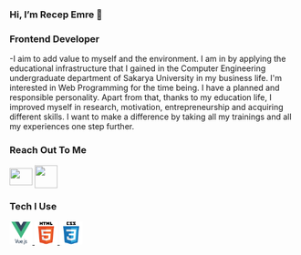  ### Hi, I’m Recep Emre 👋
 ### Frontend Developer
-I aim to add value to myself and the environment. I am in by
applying the educational infrastructure that I gained in the
Computer Engineering undergraduate department of Sakarya
University in my business life. I'm interested in Web
Programming for the time being. I have a planned and
responsible personality. Apart from that, thanks to my
education life, I improved myself in research, motivation,
entrepreneurship and acquiring different skills. I want to
make a difference by taking all my trainings and all my
experiences one step further.

### Reach Out To Me
<a href="https://www.linkedin.com/in/emregurdrama/" target="blank"><img align="center" src="https://raw.githubusercontent.com/rahuldkjain/github-profile-readme-generator/master/src/images/icons/Social/linked-in-alt.svg" alt="" height="30" width="40" /></a>
<a href="mailto:regurdrama@gmail.com" target="blank"><img align="center" src="https://upload.wikimedia.org/wikipedia/commons/7/7e/Gmail_icon_%282020%29.svg" alt="" height="40" width="40" /></a>


### Tech I Use
<a href="https://vuejs.org/" target="_blank" rel="noreferrer"> <img src="https://raw.githubusercontent.com/devicons/devicon/master/icons/vuejs/vuejs-original-wordmark.svg" alt="vuejs" width="40" height="40"/> </a>
<a href="https://www.w3.org/html/" target="_blank" rel="noreferrer"> <img src="https://raw.githubusercontent.com/devicons/devicon/master/icons/html5/html5-original-wordmark.svg" alt="html5" width="40" height="40"/> </a>
<a href="https://www.w3schools.com/css/" target="_blank" rel="noreferrer"> <img src="https://raw.githubusercontent.com/devicons/devicon/master/icons/css3/css3-original-wordmark.svg" alt="css3" width="40" height="40"/> </a>

